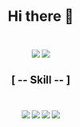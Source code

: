 <h1 align="center">Hi there 👋</h1>
<br/>
<p align="center">
  <img src="https://user-images.githubusercontent.com/72017185/211311061-35e4d3d1-b4a6-4f90-957f-68bad39fb70c.svg"/>
  <img src="https://user-images.githubusercontent.com/72017185/211323133-6788cc0c-d748-411f-93c6-4a890a73d913.svg"/>
 </p>
<h2 align="center">[ -- Skill -- ]</h2>
<br/>
<p align="center">
  <img src="https://user-images.githubusercontent.com/72017185/211315386-3677f54c-8e33-4ea2-b3e2-b61b59928365.svg"/>
  <img src="https://user-images.githubusercontent.com/72017185/211315364-8427c49f-bcdc-43bd-9e7d-79881290edc3.svg"/>
  <img src="https://user-images.githubusercontent.com/72017185/211315338-4515d9b1-a7ee-424e-81a4-e04045c129ea.svg"/>
  <img src="https://user-images.githubusercontent.com/72017185/211315068-f84e9f4d-e23e-4d64-81fb-0a8c9fe803eb.svg"/>
 </p>

